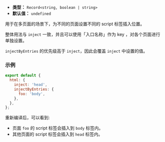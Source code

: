 - **类型：** `Record<string, boolean | string>`
- **默认值：** `undefined`

用于在多页面的场景下，为不同的页面设置不同的 script 标签插入位置。

整体用法与 `inject` 一致，并且可以使用「入口名称」作为 key ，对各个页面进行单独设置。

`injectByEntries` 的优先级高于 `inject`，因此会覆盖 `inject` 中设置的值。

### 示例

```js
export default {
  html: {
    inject: 'head',
    injectByEntries: {
      foo: 'body',
    },
  },
};
```

重新编译后，可以看到:

- 页面 `foo` 的 script 标签会插入到 `body` 标签内。
- 其他页面的 script 标签会插入到 `head` 标签内。
